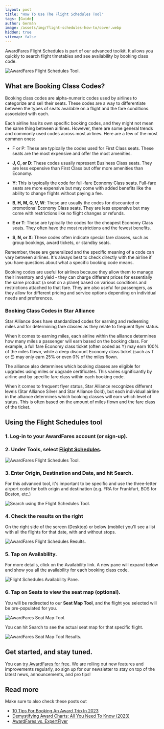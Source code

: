 ```yaml
---
layout: post
title: "How To Use The Flight Schedules Tool"
tags: [Guide]
author: Germán
image: /assets/img/flight-schedules-how-to/cover.webp
hidden: true
sitemap: false
---
```


AwardFares Flight Schedules is part of our advanced toolkit. It allows you quickly to search flight timetables and see availability by booking class code.

<img src="/assets/img/flight-schedules-how-to/flight-schedules-landing.webp" alt="AwardFares Flight Schedules Tool." />


## What are Booking Class Codes?

Booking class codes are alpha-numeric codes used by airlines to categorize and sell their seats. These codes are a way to differentiate between the types of seats available on a flight and the fare conditions associated with each.

Each airline has its own specific booking codes, and they might not mean the same thing between airlines. However, there are some general trends and commonly used codes across most airlines. Here are a few of the most common ones:

* F or P: These are typically the codes used for First Class seats. These seats are the most expensive and offer the most amenities.

* **J, C, or D**: These codes usually represent Business Class seats. They are less expensive than First Class but offer more amenities than Economy.

* **Y**: This is typically the code for full-fare Economy Class seats. Full-fare seats are more expensive but may come with added benefits like the ability to change flights without paying a fee.

* **B, H, M, Q, V, W**: These are usually the codes for discounted or promotional Economy Class seats. They are less expensive but may come with restrictions like no flight changes or refunds.

* **E or T**: These are typically the codes for the cheapest Economy Class seats. They often have the most restrictions and the fewest benefits.

* **S, N, or X**: These codes often indicate special fare classes, such as group bookings, award tickets, or standby seats.

Remember, these are generalized and the specific meaning of a code can vary between airlines. It's always best to check directly with the airline if you have questions about what a specific booking code means.

Booking codes are useful for airlines because they allow them to manage their inventory and yield - they can charge different prices for essentially the same product (a seat on a plane) based on various conditions and restrictions attached to that fare. They are also useful for passengers, as they allow for different pricing and service options depending on individual needs and preferences.

### Booking Class Codes in Star Alliance

Star Alliance does have standardized codes for earning and redeeming miles and for determining fare classes as they relate to frequent flyer status.

When it comes to earning miles, each airline within the alliance determines how many miles a passenger will earn based on the booking class. For example, a full fare Economy class ticket (often coded as Y) may earn 100% of the miles flown, while a deep discount Economy class ticket (such as T or E) may only earn 25% or even 0% of the miles flown.

The alliance also determines which booking classes are eligible for upgrades using miles or upgrade certificates. This varies significantly by airline and by specific fare class within each booking code.

When it comes to frequent flyer status, Star Alliance recognizes different levels (Star Alliance Silver and Star Alliance Gold), but each individual airline in the alliance determines which booking classes will earn which level of status. This is often based on the amount of miles flown and the fare class of the ticket.


## Using the Flight Schedules tool

### 1. Log-in to your AwardFares account (or sign-up).

### 2. Under **Tools**, select **[Flight Schedules](https://awardfares.com/schedule)**.

<img src="../assets/img/flight-schedules-how-to/flight-schedules-menu.webp" alt="AwardFares Flight Schedules Tool." />


### 3. Enter **Origin**, **Destination** and **Date**, and hit **Search**.

For this advanced tool, it's important to be specific and use the three-letter airport code for both origin and destination (e.g. FRA for Frankfurt, BOS for Boston, etc.)

<img src="../assets/img/flight-schedules-how-to/origin-destination.webp" alt="Search using the Flight Schedules Tool." />

### 4. Check the results on the right

On the right side of the screen (Desktop) or below (mobile) you'll see a list with all the flights for that date, with and without stops.

<img src="../assets/img/flight-schedules-how-to/flight-schedules-results.webp" alt="AwardFares Flight Schedules Results." />

### 5. Tap on **Availability**.

For more details, click on the Availability link. A new pane will expand below and show you all the availability for each booking class code.

<img src="../assets/img/flight-schedules-how-to/availability-pane.webp" alt="Flight Schedules Availability Pane." />


### 6. Tap on **Seats** to view the seat map (optional).

You will be redirected to our **Seat Map Tool**, and the flight you selected will be pre-populated for you.

<img src="../assets/img/flight-schedules-how-to/seatmap-tool.webp" alt="AwardFares Seat Map Tool." />

You can hit Search to see the actual seat map for that specific flight.

<img src="../assets/img/flight-schedules-how-to/seatmap-tool-results.webp" alt="AwardFares Seat Map Tool Results." />



## Get started, and stay tuned.

You can [try AwardFares for free](https://awardfares.com/). We are rolling out new features and improvements regularly, so sign up for our newsletter to stay on top of the latest news, announcements, and pro tips!


## Read more

Make sure to also check these posts out

- [10 Tips For Booking An Award Trip In 2023](https://blog.awardfares.com/award-trip-tips/)
- [Demystifying Award Charts: All You Need To Know (2023)](https://blog.awardfares.com/demystifying-award-charts/)
- [AwardFares vs. ExpertFlyer](https://blog.awardfares.com/awardfares-vs-expertflyer/)